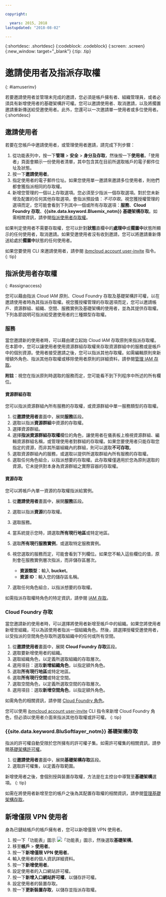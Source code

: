 ```yaml
---

copyright:

  years: 2015, 2018
lastupdated: "2018-08-02"

---
```


{:shortdesc: .shortdesc}
{:codeblock: .codeblock}
{:screen: .screen}
{:new_window: target="_blank"}
{:tip: .tip}

# 邀請使用者及指派存取權
{: #iamuserinv}

若要邀請使用者並管理未完成的邀請，您必須是帳戶擁有者、組織管理員，或者必須具有新增使用者的基礎架構許可權。您可以邀請使用者、取消邀請，以及將擱置邀請重新傳送給受邀使用者。此外，您還可以一次邀請單一使用者或多位使用者。  
{:shortdesc}

## 邀請使用者

若要在您帳戶中邀請使用者，或管理使用者邀請，請完成下列步驟： 

1. 從功能表列中，按一下**管理** &gt; **安全** &gt; **身分及存取**，然後按一下**使用者**。「使用者」頁面會顯示一份使用者清單，其中包含其在目前所選取帳戶的電子郵件位址及狀態。
2. 按一下**邀請使用者**。
3. 指定使用者的電子郵件位址。如果您使用單一邀請來邀請多位使用者，則他們都會獲指派相同的存取權。
4. 新增您管理的一個以上存取選項。您必須至少指派一個存取選項。對於您未新增及配置的任何其他存取選項，會指派預設值：*不可存取*。視您獲授權管理的選項而定，您可能會看到下列其中一個或所有存取選項：**服務**、**Cloud Foundry 存取**、**{{site.data.keyword.Bluemix_notm}} 基礎架構存取**。如需相關資訊，請參閱[指派使用者存取權](/docs/iam/iamuserinv.html#assignaccess)。

如果判定使用者不需要存取權，您可以針對**狀態**直欄中的**處理中**或**擱置中**狀態所顯示的任何使用者，取消邀請。如果受邀使用者沒有收到邀請，您可以將邀請重新傳送給處於**擱置中**狀態的任何使用者。

如果您要使用 CLI 來邀請使用者，請參閱 [ibmcloud account user-invite](/docs/cli/reference/ibmcloud/cli_acct_org_role.html#ibmcloud_account_user_invite) 指令。
{: tip}

## 指派使用者存取權
{: #assignaccess}

您可以藉由指派 Cloud IAM 原則、Cloud Foundry 存取及基礎架構許可權，以在邀請使用者時為其指派存取權。視您獲授權管理的存取選項而定，您可以邀請帳戶、資源群組、組織、空間、服務實例及基礎架構的使用者，並為其提供存取權。下列各節說明可指派給受邀使用者的三種類型存取權。


### 服務

當您邀請新的使用者時，可以藉由建立起始 Cloud IAM 存取原則來指派存取權。在本節中，您可以讓使用者使用資源群組存取權來存取資源群組中的服務或是帳戶中的個別資源。使用者接受邀請之後，您可以指派其他存取權。如需編輯原則來新增額外角色、指派其他存取權或移除使用者原則的詳細資料，請參閱[管理 IAM 存取](/docs/iam/mngiam.html#iammanidaccser)。

**附註**：視您在指派原則時選取的服務而定，您可能看不到下列程序中所述的所有欄位。

#### 資源群組存取

您可以指派資源群組內所有服務的存取權，或資源群組中單一服務類型的存取權。

1. 從**邀請使用者**畫面中，展開**服務**區段。
2. 選取以指派**資源群組**中資源的存取權。
3. 選擇資源群組。
4. 選擇**指派資源群組存取權**欄位的角色，讓使用者在儀表板上檢視資源群組、編輯資源群組名稱，或管理使用者對群組的存取權。如果您要使用者只能存取您指定的資源，而非其所屬組織內的群組，則可以選取**不可存取**。
5. 選取資源群組內的服務，或選取以提供所選取群組內所有服務的存取權。 
6. 選取任何角色組合，以指派想要的存取權。此存取權僅適用於您為原則選取的資源。它未提供對本身為資源群組之實際容器的存取權。


#### 資源存取

您可以將帳戶內單一資源的存取權指派給實例。

1. 從**邀請使用者**畫面中，展開**服務**區段。
2. 選取以指派**資源**的存取權。
3. 選取服務。
4. 當系統提示您時，請選取**所有現行地區**或特定地區。
 
5. 選取**所有現行服務實例**，或選取特定服務實例。
6. 視您選取的服務而定，可能會看到下列欄位。如果您不輸入這些欄位的值，原則會在服務實例層次指派，而非儲存區層次。 
    * **資源類型**：輸入 **bucket**。
    * **資源 ID**：輸入您的儲存區名稱。
7. 選取任何角色組合，以指派想要的存取權。

如需指派存取權時角色的特定資訊，請參閱 [IAM 存取](/docs/iam/users_roles.html#iamusermanrol)。

### Cloud Foundry 存取

當您邀請新的使用者時，可以選擇將使用者新增至帳戶中的組織。如果您將使用者新增至組織，可以為該使用者指派一個組織角色。然後，請選擇授權受邀使用者，以受指派的空間角色存取所選取組織中的任何或所有空間。

1. 從**邀請使用者**畫面中，展開 **Cloud Foundry 存取**區段。
2. 選取要新增使用者的組織。
3. 選取組織角色，以定義所選取組織的存取層次。
4. 選用項目：選取**新增組織角色**，以指定額外角色。
5. 選取**所有現行地區**或特定地區。
6. 選取**所有現行空間**或特定空間。
7. 選取空間角色，以定義所選取空間的存取層次。
8. 選用項目：選取**新增空間角色**，以指定額外角色。

如需角色的相關資訊，請參閱 [Cloud Foundry 角色](/docs/iam/cfaccess.html#cfroles)。

您可以使用 [ibmcloud account user-invite](/docs/cli/reference/ibmcloud/cli_acct_org_role.html#ibmcloud_account_user_invite) CLI 指令來新增 Cloud Foundry 角色，但必須以使用者介面來指派其他存取權或許可權。
{: tip}

### {{site.data.keyword.BluSoftlayer_notm}} 基礎架構存取

指派的許可權自動受限於您所擁有的許可權子集。如需許可權集的相關資訊，請參閱[基礎架構許可權](/docs/iam/infrastructureaccess.html#infrapermission)。

1. 從**邀請使用者**畫面中，展開**基礎架構存取**區段。
2. 選取許可權集，以定義存取範圍。

新增使用者之後，會個別授與裝置存取權，方法是在主控台中導覽至**基礎架構**選項。
{: tip}

如需在將使用者新增至您的帳戶之後為其配置存取權的相關資訊，請參閱[管理基礎架構存取](/docs/iam/mnginfra.html#managing-infrastructure-access)。

## 新增僅限 VPN 使用者

身為已鏈結帳戶的帳戶擁有者，您可以新增僅限 VPN 使用者。

1. 按一下「功能表」圖示 ![「功能表」圖示](../icons/icon_hamburger.svg)，然後選取**基礎架構**。
2. 移至**帳戶** &gt; **使用者**。
3. 按一下**新增僅限 VPN 使用者**。
4. 輸入使用者的個人資訊詳細資料。 
5. 按一下**新增使用者**。
6. 設定使用者的入口網站許可權。
7. 按一下**新增入口網站許可權**，以儲存許可權。
8. 設定使用者的裝置存取。
9. 按一下**更新裝置存取**，以儲存並指派存取權。
